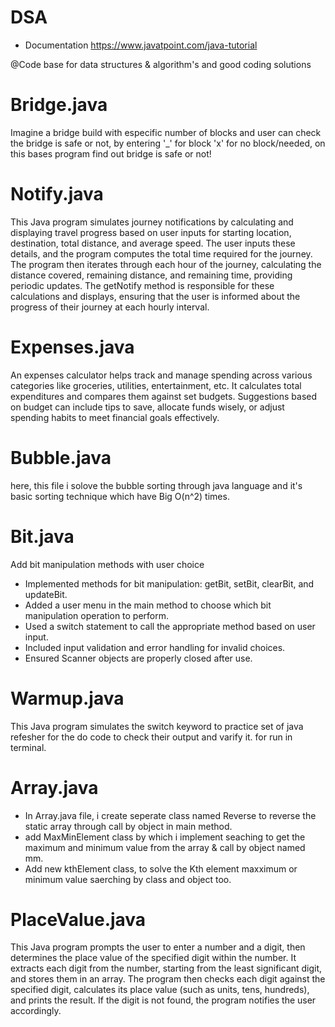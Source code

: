 # DSA 
- Documentation https://www.javatpoint.com/java-tutorial


@Code base for data structures &amp; algorithm's and good coding solutions

# Bridge.java
Imagine a bridge build with especific number of blocks and user can check the bridge is safe or not, by entering '_' for block 'x' for no block/needed, on this bases program find out bridge is safe or not!

# Notify.java
This Java program simulates journey notifications by calculating and displaying travel progress based on user inputs for starting location, destination, total distance, and average speed. The user inputs these details, and the program computes the total time required for the journey. The program then iterates through each hour of the journey, calculating the distance covered, remaining distance, and remaining time, providing periodic updates. The getNotify method is responsible for these calculations and displays, ensuring that the user is informed about the progress of their journey at each hourly interval.

# Expenses.java
An expenses calculator helps track and manage spending across various categories like groceries, utilities, entertainment, etc. It calculates total expenditures and compares them against set budgets. Suggestions based on budget can include tips to save, allocate funds wisely, or adjust spending habits to meet financial goals effectively.

# Bubble.java
here, this file i solove the bubble sorting through java language and it's basic sorting technique which have Big O(n^2) times.

# Bit.java
Add bit manipulation methods with user choice
- Implemented methods for bit manipulation: getBit, setBit, clearBit, and updateBit.
- Added a user menu in the main method to choose which bit manipulation operation to perform.
- Used a switch statement to call the appropriate method based on user input.
- Included input validation and error handling for invalid choices.
- Ensured Scanner objects are properly closed after use.

# Warmup.java
This Java program simulates the switch keyword to practice set of java refesher for the do code to check their output and varify it.
for run in terminal.

# Array.java
- In Array.java file, i create seperate class named Reverse to reverse the static array through call by object in main method.
- add MaxMinElement class by which i implement seaching to get the maximum and minimum value from the array & call by object named mm.
- Add new kthElement class, to solve the Kth element maxximum or minimum value saerching by class and object too.

# PlaceValue.java
This Java program prompts the user to enter a number and a digit, then determines the place value of the specified digit within the number. It extracts each digit from the number, starting from the least significant digit, and stores them in an array. The program then checks each digit against the specified digit, calculates its place value (such as units, tens, hundreds), and prints the result. If the digit is not found, the program notifies the user accordingly.
